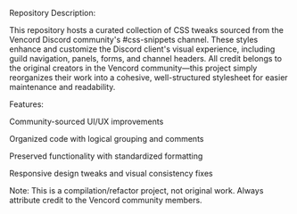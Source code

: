 Repository Description:

This repository hosts a curated collection of CSS tweaks sourced from the Vencord Discord community's #css-snippets channel. These styles enhance and customize the Discord client's visual experience, including guild navigation, panels, forms, and channel headers. All credit belongs to the original creators in the Vencord community—this project simply reorganizes their work into a cohesive, well-structured stylesheet for easier maintenance and readability.

Features:

Community-sourced UI/UX improvements

Organized code with logical grouping and comments

Preserved functionality with standardized formatting

Responsive design tweaks and visual consistency fixes

Note: This is a compilation/refactor project, not original work. Always attribute credit to the Vencord community members.

